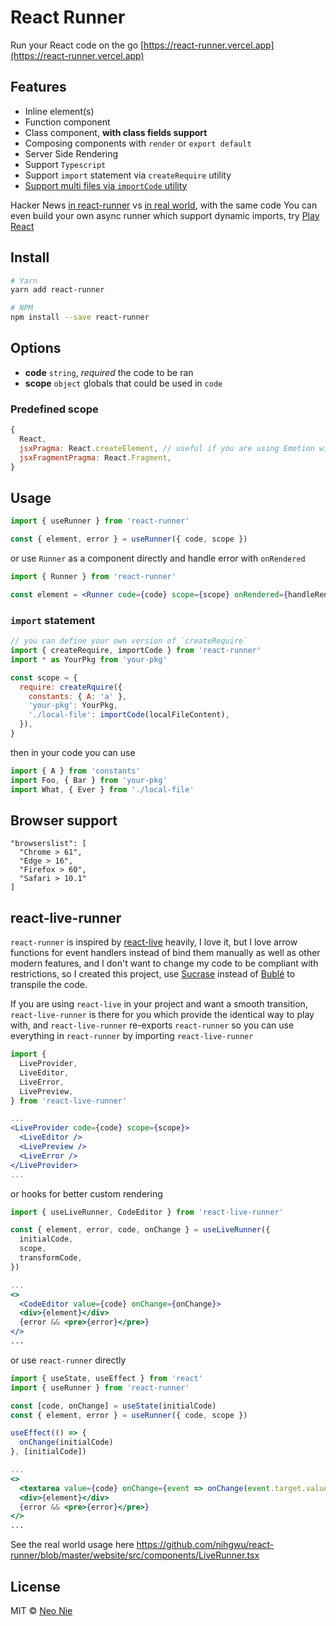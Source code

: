 # React Runner

Run your React code on the go [https://react-runner.vercel.app](https://react-runner.vercel.app)

## Features

- Inline element(s)
- Function component
- Class component, **with class fields support**
- Composing components with `render` or `export default`
- Server Side Rendering
- Support `Typescript`
- Support `import` statement via `createRequire` utility
- [Support multi files via `importCode` utility](https://react-runner.vercel.app/#multi-files)

Hacker News [in react-runner](https://react-runner.vercel.app/#hacker-news) vs [in real world](https://react-runner.vercel.app/examples/hacker-news), with the same code
You can even build your own async runner which support dynamic imports, try [Play React](https://play-react.vercel.app)

## Install

```bash
# Yarn
yarn add react-runner

# NPM
npm install --save react-runner
```

## Options

- **code** `string`, _required_ the code to be ran
- **scope** `object` globals that could be used in `code`

### Predefined scope

```js
{
  React,
  jsxPragma: React.createElement, // useful if you are using Emotion with `css` prop
  jsxFragmentPragma: React.Fragment,
}
```

## Usage

```jsx
import { useRunner } from 'react-runner'

const { element, error } = useRunner({ code, scope })
```

or use `Runner` as a component directly and handle error with `onRendered`

```jsx
import { Runner } from 'react-runner'

const element = <Runner code={code} scope={scope} onRendered={handleRendered} />
```

### `import` statement

```js
// you can define your own version of `createRequire`
import { createRequire, importCode } from 'react-runner'
import * as YourPkg from 'your-pkg'

const scope = {
  require: createRquire({
    constants: { A: 'a' },
    'your-pkg': YourPkg,
    './local-file': importCode(localFileContent),
  }),
}
```

then in your code you can use

```js
import { A } from 'constants'
import Foo, { Bar } from 'your-pkg'
import What, { Ever } from './local-file'
```

## Browser support

```
"browserslist": [
  "Chrome > 61",
  "Edge > 16",
  "Firefox > 60",
  "Safari > 10.1"
]
```

## react-live-runner

`react-runner` is inspired by [react-live](https://github.com/FormidableLabs/react-live) heavily,
I love it, but I love arrow functions for event handlers instead of bind them manually as well as other modern features,
and I don't want to change my code to be compliant with restrictions, so I created this project,
use [Sucrase](https://github.com/alangpierce/sucrase) instead of [Bublé](https://github.com/bublejs/buble) to transpile the code.

If you are using `react-live` in your project and want a smooth transition, `react-live-runner` is there for you which provide the identical way to play with, and `react-live-runner` re-exports `react-runner` so you can use everything in `react-runner` by importing `react-live-runner`

```jsx
import {
  LiveProvider,
  LiveEditor,
  LiveError,
  LivePreview,
} from 'react-live-runner'

...
<LiveProvider code={code} scope={scope}>
  <LiveEditor />
  <LivePreview />
  <LiveError />
</LiveProvider>
...
```

or hooks for better custom rendering

```jsx
import { useLiveRunner, CodeEditor } from 'react-live-runner'

const { element, error, code, onChange } = useLiveRunner({
  initialCode,
  scope,
  transformCode,
})

...
<>
  <CodeEditor value={code} onChange={onChange}>
  <div>{element}</div>
  {error && <pre>{error}</pre>}
</>
...
```

or use `react-runner` directly

```jsx
import { useState, useEffect } from 'react'
import { useRunner } from 'react-runner'

const [code, onChange] = useState(initialCode)
const { element, error } = useRunner({ code, scope })

useEffect(() => {
  onChange(initialCode)
}, [initialCode])

...
<>
  <textarea value={code} onChange={event => onChange(event.target.value)}>
  <div>{element}</div>
  {error && <pre>{error}</pre>}
</>
...
```

See the real world usage here https://github.com/nihgwu/react-runner/blob/master/website/src/components/LiveRunner.tsx

## License

MIT © [Neo Nie](https://github.com/nihgwu)
